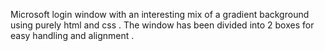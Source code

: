 
Microsoft login window with an interesting mix of a gradient background using purely html and css .
The window has been divided into 2 boxes for easy handling and alignment . 
